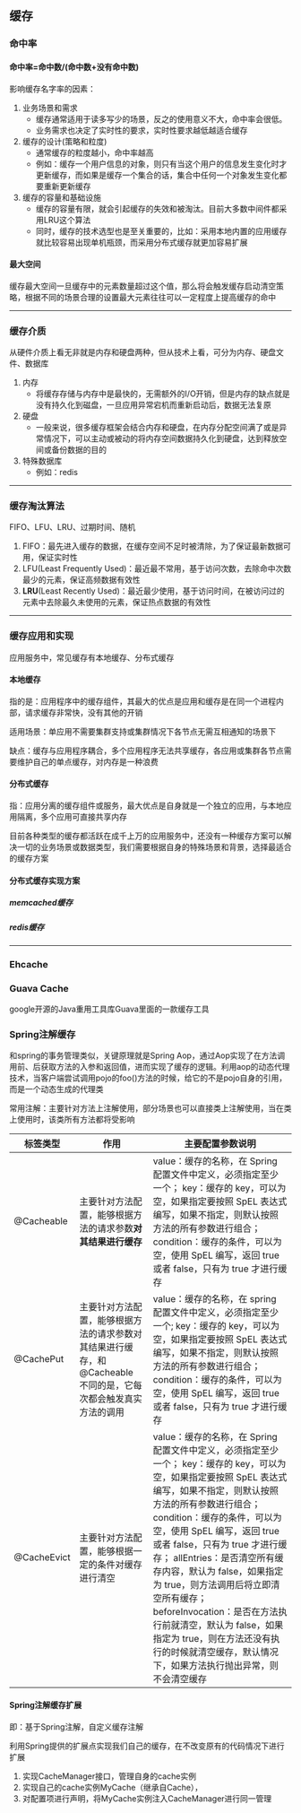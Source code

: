 ## 缓存

### 命中率

#### 命中率=命中数/(命中数+没有命中数)

影响缓存名字率的因素：

1. 业务场景和需求
   - 缓存通常适用于读多写少的场景，反之的使用意义不大，命中率会很低。
   - 业务需求也决定了实时性的要求，实时性要求越低越适合缓存
2. 缓存的设计(策略和粒度)
   - 通常缓存的粒度越小，命中率越高
   - 例如：缓存一个用户信息的对象，则只有当这个用户的信息发生变化时才更新缓存，而如果是缓存一个集合的话，集合中任何一个对象发生变化都要重新更新缓存
3. 缓存的容量和基础设施
   - 缓存的容量有限，就会引起缓存的失效和被淘汰。目前大多数中间件都采用LRU这个算法
   - 同时，缓存的技术选型也是至关重要的，比如：采用本地内置的应用缓存就比较容易出现单机瓶颈，而采用分布式缓存就更加容易扩展

#### 最大空间

缓存最大空间一旦缓存中的元素数量超过这个值，那么将会触发缓存启动清空策略，根据不同的场景合理的设置最大元素往往可以一定程度上提高缓存的命中



---

### 缓存介质

从硬件介质上看无非就是内存和硬盘两种，但从技术上看，可分为内存、硬盘文件、数据库

1. 内存
   - 将缓存存储与内存中是最快的，无需额外的I/O开销，但是内存的缺点就是没有持久化到磁盘，一旦应用异常宕机而重新启动后，数据无法复原
2. 硬盘
   - 一般来说，很多缓存框架会结合内存和硬盘，在内存分配空间满了或是异常情况下，可以主动或被动的将内存空间数据持久化到硬盘，达到释放空间或备份数据的目的
3. 特殊数据库
   - 例如：redis



---

### 缓存淘汰算法

FIFO、LFU、LRU、过期时间、随机

1. FIFO：最先进入缓存的数据，在缓存空间不足时被清除，为了保证最新数据可用，保证实时性
2. LFU(Least Frequently Used)：最近最不常用，基于访问次数，去除命中次数最少的元素，保证高频数据有效性
3. **LRU**(Least Recently Used)：最近最少使用，基于访问时间，在被访问过的元素中去除最久未使用的元素，保证热点数据的有效性



---

### 缓存应用和实现

应用服务中，常见缓存有本地缓存、分布式缓存

#### 本地缓存

指的是：应用程序中的缓存组件，其最大的优点是应用和缓存是在同一个进程内部，请求缓存非常快，没有其他的开销

适用场景：单应用不需要集群支持或集群情况下各节点无需互相通知的场景下

缺点：缓存与应用程序耦合，多个应用程序无法共享缓存，各应用或集群各节点需要维护自己的单点缓存，对内存是一种浪费

#### 分布式缓存

指：应用分离的缓存组件或服务，最大优点是自身就是一个独立的应用，与本地应用隔离，多个应用可直接共享内存



目前各种类型的缓存都活跃在成千上万的应用服务中，还没有一种缓存方案可以解决一切的业务场景或数据类型，我们需要根据自身的特殊场景和背景，选择最适合的缓存方案



#### 分布式缓存实现方案

##### memcached缓存

##### redis缓存

---



### Ehcache

### Guava Cache

google开源的Java重用工具库Guava里面的一款缓存工具

### Spring注解缓存

和spring的事务管理类似，关键原理就是Spring Aop，通过Aop实现了在方法调用前、后获取方法的入参和返回值，进而实现了缓存的逻辑。利用aop的动态代理技术，当客户端尝试调用pojo的foo()方法的时候，给它的不是pojo自身的引用，而是一个动态生成的代理类



常用注解：主要针对方法上注解使用，部分场景也可以直接类上注解使用，当在类上使用时，该类所有方法都将受影响

| 标签类型    | 作用                                                         | 主要配置参数说明                                             |
| ----------- | ------------------------------------------------------------ | ------------------------------------------------------------ |
| @Cacheable  | 主要针对方法配置，能够根据方法的请求参数**对其结果进行缓存** | value：缓存的名称，在 Spring 配置文件中定义，必须指定至少一个； key：缓存的 key，可以为空，如果指定要按照 SpEL 表达式编写，如果不指定，则默认按照方法的所有参数进行组合； condition：缓存的条件，可以为空，使用 SpEL 编写，返回 true 或者 false，只有为 true 才进行缓存 |
| @CachePut   | 主要针对方法配置，能够根据方法的请求参数对其结果进行缓存，和 @Cacheable 不同的是，它每次都会触发真实方法的调用 | value：缓存的名称，在 spring 配置文件中定义，必须指定至少一个; key：缓存的 key，可以为空，如果指定要按照 SpEL 表达式编写，如果不指定，则默认按照方法的所有参数进行组合； condition：缓存的条件，可以为空，使用 SpEL 编写，返回 true 或者 false，只有为 true 才进行缓存 |
| @CacheEvict | 主要针对方法配置，能够根据一定的条件对缓存进行清空           | value：缓存的名称，在 Spring 配置文件中定义，必须指定至少一个； key：缓存的 key，可以为空，如果指定要按照 SpEL 表达式编写，如果不指定，则默认按照方法的所有参数进行组合； condition：缓存的条件，可以为空，使用 SpEL 编写，返回 true 或者 false，只有为 true 才进行缓存； allEntries：是否清空所有缓存内容，默认为 false，如果指定为 true，则方法调用后将立即清空所有缓存； beforeInvocation：是否在方法执行前就清空，默认为 false，如果指定为 true，则在方法还没有执行的时候就清空缓存，默认情况下，如果方法执行抛出异常，则不会清空缓存 |



#### Spring注解缓存扩展

即：基于Spring注解，自定义缓存注解

利用Spring提供的扩展点实现我们自己的缓存，在不改变原有的代码情况下进行扩展

1. 实现CacheManager接口，管理自身的cache实例
2. 实现自己的cache实例MyCache（继承自Cache），
3. 对配置项进行声明，将MyCache实例注入CacheManager进行同一管理









